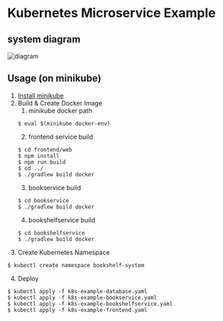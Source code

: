 # Kubernetes Microservice Example

## system diagram
![diagram](https://raw.githubusercontent.com/keitaro1020/k8s-example/master/k8s-example-system.png)

## Usage (on minikube)
1. [Install minikube](https://github.com/kubernetes/minikube)
2. Build & Create Docker Image
    1. minikube docker path
    ```
    $ eval $(minikube docker-env)
    ```
    2. frontend service build
    ```
    $ cd frontend/web
    $ npm install
    $ npm run build
    $ cd ../
    $ ./gradlew build docker
    ```
    3. bookservice build
    ```
    $ cd bookservice
    $ ./gradlew build docker
    ```
    4. bookshelfservice build
    ```
    $ cd bookshelfservice
    $ ./gradlew build docker
    ```
3. Create Kubernetes Namespace
```
$ kubectl create namespace bookshelf-system
```
4. Deploy
```
$ kubectl apply -f k8s-example-database.yaml 
$ kubectl apply -f k8s-example-bookservice.yaml 
$ kubectl apply -f k8s-example-bookshelfservice.yaml 
$ kubectl apply -f k8s-example-frontend.yaml 
```
